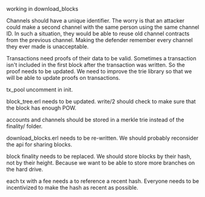 working in download_blocks


Channels should have a unique identifier.
The worry is that an attacker could make a second channel with the same person using the same channel ID. In such a situation, they would be able to reuse old channel contracts from the previous channel.
Making the defender remember every channel they ever made is unacceptable.



Transactions need proofs of their data to be valid.
Sometimes a transaction isn't included in the first block after the transaction was written. So the proof needs to be updated.
We need to improve the trie library so that we will be able to update proofs on transactions.


tx_pool uncomment in init.

block_tree.erl needs to be updated. write/2 should check to make sure that the block has enough POW.

accounts and channels should be stored in a merkle trie instead of the finality/ folder.

download_blocks.erl needs to be re-written.
We should probably reconsider the api for sharing blocks.

block finality needs to be replaced. We should store blocks by their hash, not by their height. Because we want to be able to store more branches on the hard drive.


each tx with a fee needs a to reference a recent hash. Everyone needs to be incentivized to make the hash as recent as possible.
